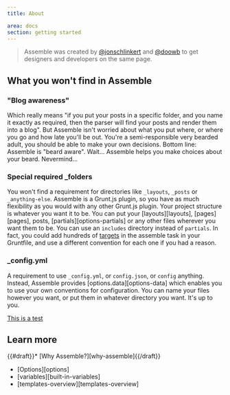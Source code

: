 ```yaml
---
title: About

area: docs
section: getting started
---
```

> Assemble was created by [@jonschlinkert](https://github.com/jonschlinkert) and [@doowb](https://github.com/doowb) to get designers and developers on the same page.

## What you won't find in Assemble


### "Blog awareness"

Which really means "if you put your posts in a specific folder, and you name it exactly as required, then the parser will find your posts and render them into a blog". But Assemble isn't worried about what you put where, or where you go and how late you'll be out. You're a semi-responsible very bearded adult, you should be able to make your own decisions. Bottom line: Assemble is "beard aware". Wait... Assemble helps you make choices about your beard. Nevermind...

### Special required _folders

You won't find a requirement for directories like `_layouts`, `_posts` or `_anything-else`. Assemble is a Grunt.js plugin, so you have as much flexibility as you would with any other Grunt.js plugin. Your project structure is whatever you want it to be. You can put your [layouts][layouts], [pages][pages], posts, [partials][options-partials] or any other files wherever you want them to be. You can use an `includes` directory instead of `partials`. In fact, you could add hundreds of [targets](http://gruntjs.com/configuring-tasks) in the assemble task in your Gruntfile, and use a different convention for each one if you had a reason.

### _config.yml

A requirement to use `_config.yml`, or `config.json`, or `config` anything. Instead, Assemble provides [options.data][options-data] which enables you to use your own conventions for configuration. You can name your files however you want, or put them in whatever directory you want. It's up to you.


[This is a test](./../../foo/Errors.md)

## Learn more

{{#draft}}* [Why Assemble?][why-assemble]{{/draft}}
* [Options][options]
* [variables][built-in-variables]
* [templates-overview][templates-overview]


